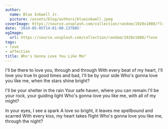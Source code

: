 ```yaml
---
author:
  name: Blue Inkwell Jr.
  picture: /assets/blog/authors/blueinkwell.jpeg
coverImage: https://source.unsplash.com/collection/random/1920x1080/?love
date: '2024-05-05T14:01:00.137885'
ogImage:
  url: https://source.unsplash.com/collection/random/1920x1080/?love
tags:
- love
- affection
title: Who's Gonna Love You Like Me?
---
```


I'll be there to love you, through and through
With every beat of my heart, I'll love you true
In good times and bad, I'll be by your side
Who's gonna love you like me, when the stars shine bright?

I'll be your shelter in the rain
Your safe haven, where you can remain
I'll be your rock, your guiding light
Who's gonna love you like me, with all of my might?

In your eyes, I see a spark
A love so bright, it leaves me spellbound and scarred
With every kiss, my heart takes flight
Who's gonna love you like me, through the night?
